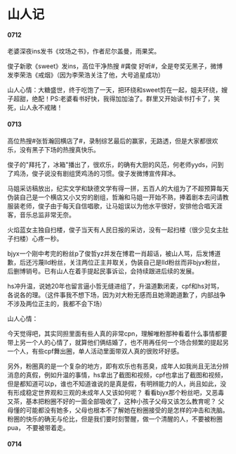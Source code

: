 # 山人记

#### 0712

老婆深夜ins发书《坟场之书》，作者尼尔盖曼，雨果奖。

俊子新歌《sweet》发ins，高位干净热搜 #龚俊 好听#，全是夸奖无黑子，微博发李荣浩《戒烟》（因为李荣浩关注了他，大号追星成功）

山人心情：大糖盛世，终于吃饱了一天，把环绕和sweet剪在一起，姐夫环绕，嫂子超甜，绝配！PS:老婆看书好快，我得加加油了。群里又开始读书打卡了，笑死，山人永不戒赌！

#### 0713

高位热搜#张哲瀚回横店了#，录制综艺最后的赢家，无路透，但是大家都很欢乐，没有黑子下场的热搜真快乐。

俊子的"拜托了，冰箱"播出了，很欢乐，的确有大厨的风范，何老师yyds，问到了鸡汤，俊子说没有剧组煲鸡汤的习惯。俊子发微博宣传拜冰。

马姐采访稿放出，纪实文学和缺德文学有得一拼，五百人的大组为了不超预算每天伪装自己是一个横店又小又穷的剧组，哲瀚和马姐一开始不熟，捧着剧本去问请教服装老师，俊子由于每天自信唱歌，让马姐误以为他水平很好，安排他合唱天涯客，音乐总监非常无奈。

火焰蓝女主独自扫楼，俊子当天有人民日报的采访，没有一起扫楼（很少见女主肚子扫楼）心疼一秒。

bjyx一个刚中考完的粉丝p了俊哲yz并发在博君一肖超话，被山人骂，后发博道歉，后还污蔑lld粉丝，关注两位正主并取关，伪装自己是lld粉丝而非bjyx粉丝，后删博销号。已有山人在着手提起民事诉讼，会持续跟进后续的发展。

hs冲升温，说她20年也留言逼小哲无缝进组了，升温道歉闭麦，cpf和hs对骂，各说各的理。（这件事我不想下场，因为对大粉无感而且她滑跪道歉了，内部战争不涉及两位正主的，我都不会下场）

山人心情：

今天觉得吧，其实同担里面有些人真的非常cpn，理解唯粉那种看着什么事情都要带上另一个人的心情了，就算他们俩结婚了，也不用再任何一个场合频繁的提起另一个人，有些cpf舞出圈，单人活动里面带双人真的很败坏好感。

另外，粉圈真的是一个复杂的地方，即有欢乐也有恶臭，成年人如我尚且无法分辨消息的真假，例如升温的事情，hs拿出了截图和视频，cpf也拿出了截图和视频，但是都知道可以p，谁也不知道谁说的是真是假，有明辨能力的人，尚且如此，没有形成稳定世界观和三观的未成年人又该如何呢？ 看看bjyx那个粉丝吧，又恶毒又茶，基本把粉圈不好的一面全部吸收了，这种小孩子父母又该怎么教育呢？ 父母懂的可能都没有她多，父母也根本不了解她在粉圈接受的是怎样的冲击和洗脑。粉圈的快乐的确无与伦比，但是我们要时刻警醒，做一个清醒的人，不要被粉圈pua， 不要被带着走。

#### 0714

